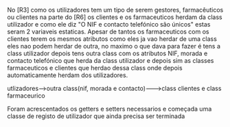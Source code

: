 No [R3] como os utilizadores tem um tipo de serem gestores, farmacêuticos ou clientes na parte do [R6] os clientes e os farmaceuticos herdam da class utilizador e como ele diz "O NIF e contacto telefónico são únicos" 
estas seram 2 variaveis estaticas.
Apesar de tantos os farmaceuticos com os clientes terem os mesmos atributos como eles ja vao herdar de uma class eles nao podem herdar de outra, no maximo o que dava para fazer é tens a class utilizador depois tens outra class com os atributos NIF, morada e contacto telefónico que herda da class utilizador e depois sim as classes farmaceuticos e clientes que herdao dessa class onde depois automaticamente herdam dos utilizadores.

utlizadores-->outra class(nif, morada e contacto)--->class clientes e class farmaceurico

Foram acrescentados os getters e setters necessarios e começada uma classe de registo de utilizador que ainda precisa ser terminada